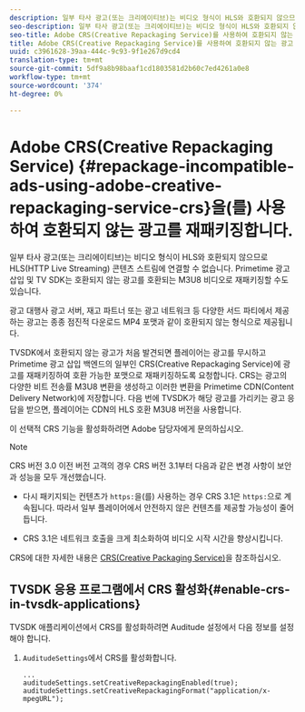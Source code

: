 ```yaml
---
description: 일부 타사 광고(또는 크리에이티브)는 비디오 형식이 HLS와 호환되지 않으므로 HLS(HTTP Live Streaming) 콘텐츠 스트림에 연결할 수 없습니다. Primetime 광고 삽입 및 TV SDK는 호환되지 않는 광고를 호환되는 M3U8 비디오로 재패키징할 수도 있습니다.
seo-description: 일부 타사 광고(또는 크리에이티브)는 비디오 형식이 HLS와 호환되지 않으므로 HLS(HTTP Live Streaming) 콘텐츠 스트림에 연결할 수 없습니다. Primetime 광고 삽입 및 TV SDK는 호환되지 않는 광고를 호환되는 M3U8 비디오로 재패키징할 수도 있습니다.
seo-title: Adobe CRS(Creative Repackaging Service)를 사용하여 호환되지 않는 광고 재패키지
title: Adobe CRS(Creative Repackaging Service)를 사용하여 호환되지 않는 광고 재패키지
uuid: c3961628-39aa-444c-9c93-9f1e267d9cd4
translation-type: tm+mt
source-git-commit: 5df9a8b98baaf1cd1803581d2b60c7ed4261a0e8
workflow-type: tm+mt
source-wordcount: '374'
ht-degree: 0%

---
```



# Adobe CRS(Creative Repackaging Service) {#repackage-incompatible-ads-using-adobe-creative-repackaging-service-crs}을(를) 사용하여 호환되지 않는 광고를 재패키징합니다.

일부 타사 광고(또는 크리에이티브)는 비디오 형식이 HLS와 호환되지 않으므로 HLS(HTTP Live Streaming) 콘텐츠 스트림에 연결할 수 없습니다. Primetime 광고 삽입 및 TV SDK는 호환되지 않는 광고를 호환되는 M3U8 비디오로 재패키징할 수도 있습니다.

광고 대행사 광고 서버, 재고 파트너 또는 광고 네트워크 등 다양한 서드 파티에서 제공하는 광고는 종종 점진적 다운로드 MP4 포맷과 같이 호환되지 않는 형식으로 제공됩니다.

TVSDK에서 호환되지 않는 광고가 처음 발견되면 플레이어는 광고를 무시하고 Primetime 광고 삽입 백엔드의 일부인 CRS(Creative Repackaging Service)에 광고를 재패키징하여 호환 가능한 포맷으로 재패키징하도록 요청합니다. CRS는 광고의 다양한 비트 전송률 M3U8 변환을 생성하고 이러한 변환을 Primetime CDN(Content Delivery Network)에 저장합니다. 다음 번에 TVSDK가 해당 광고를 가리키는 광고 응답을 받으면, 플레이어는 CDN의 HLS 호환 M3U8 버전을 사용합니다.

이 선택적 CRS 기능을 활성화하려면 Adobe 담당자에게 문의하십시오.

>[!NOTE]
>
>CRS 버전 3.0 이전 버전 고객의 경우 CRS 버전 3.1부터 다음과 같은 변경 사항이 보안과 성능을 모두 개선했습니다.
>
>* 다시 패키지되는 컨텐츠가 `https:`을(를) 사용하는 경우 CRS 3.1은 `https:`으로 계속됩니다. 따라서 일부 플레이어에서 안전하지 않은 컨텐츠를 제공할 가능성이 줄어듭니다.
   >
   >
* CRS 3.1은 네트워크 호출을 크게 최소화하여 비디오 시작 시간을 향상시킵니다.

>



CRS에 대한 자세한 내용은 [CRS(Creative Packaging Service)](https://helpx.adobe.com/content/dam/help/en/primetime/drm/drm_certificate_enrollment.pdf)을 참조하십시오.

## TVSDK 응용 프로그램에서 CRS 활성화{#enable-crs-in-tvsdk-applications}

TVSDK 애플리케이션에서 CRS를 활성화하려면 Auditude 설정에서 다음 정보를 설정해야 합니다.

1. `AuditudeSettings`에서 CRS를 활성화합니다.

   ```
   ... 
   auditudeSettings.setCreativeRepackagingEnabled(true); 
   auditudeSettings.setCreativeRepackagingFormat("application/x-mpegURL"); 
   ```

